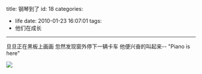 title: 钢琴到了
id: 18
categories:
  - life
date: 2010-01-23 16:07:01
tags:
  - 他们在成长
---

旦旦正在黑板上画画
忽然发现窗外停下一辆卡车
他便兴奋的叫起来-- 
&quot;Piano is here&quot;

[![](http://papasocean.files.wordpress.com/2010/01/piano.jpg?w=200)](http://papasocean.files.wordpress.com/2010/01/piano.jpg?w=200)